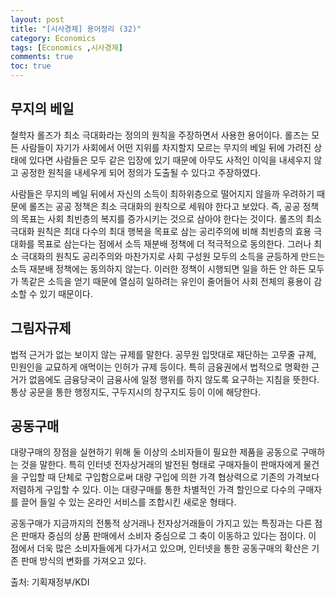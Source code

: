 ```yaml
---
layout: post
title: "[시사경제] 용어정리 (32)"
category: Economics
tags: [Economics ,시사경제]
comments: true
toc: true
---
```

## 무지의 베일

철학자 롤즈가 최소 극대화라는 정의의 원칙을 주장하면서 사용한 용어이다. 롤즈는 모든 사람들이 자기가 사회에서 어떤 지위를 차지할지 모르는 무지의 베일 뒤에 가려진 상태에 있다면 사람들은 모두 같은 입장에 있기 때문에 아무도 사적인 이익을 내세우지 않고 공정한 원칙을 내세우게 되어 정의가 도출될 수 있다고 주장하였다. 

사람들은 무지의 베일 뒤에서 자신의 소득이 최하위층으로 떨어지지 않을까 우려하기 때문에 롤즈는 공공 정책은 최소 극대화의 원칙으로 세워야 한다고 보았다. 즉, 공공 정책의 목표는 사회 최빈층의 복지를 증가시키는 것으로 삼아야 한다는 것이다. 롤즈의 최소 극대화 원칙은 최대 다수의 최대 행복을 목표로 삼는 공리주의에 비해 최빈층의 효용 극대화를 목표로 삼는다는 점에서 소득 재분배 정책에 더 적극적으로 동의한다. 그러나 최소 극대화의 원칙도 공리주의와 마찬가지로 사회 구성원 모두의 소득을 균등하게 만드는 소득 재분배 정책에는 동의하지 않는다. 이러한 정책이 시행되면 일을 하든 안 하든 모두가 똑같은 소득을 얻기 때문에 열심히 일하려는 유인이 줄어들어 사회 전체의 횽용이 감소할 수 있기 때문이다.

## 그림자규제

법적 근거가 없는 보이지 않는 규제를 말한다. 공무원 입맛대로 재단하는 고무줄 규제, 민원인을 교묘하게 애먹이는 인허가 규제 등이다. 특히 금융권에서 법적으로 명확한 근거가 없음에도 금융당국이 금융사에 일정 행위를 하지 않도록 요구하는 지침을 뜻한다. 통상 공문을 통한 행정지도, 구두지시의 창구지도 등이 이에 해당한다.

## 공동구매

대량구매의 장점을 실현하기 위해 둘 이상의 소비자들이 필요한 제품을 공동으로 구매하는 것을 말한다. 특히 인터넷 전자상거래의 발전된 형태로 구매자들이 판매자에게 물건을 구입할 때 단체로 구입함으로써 대량 구입에 의한 가격 협상력으로 기존의 가격보다 저렴하게 구입할 수 있다. 이는 대량구매를 통한 차별적인 가격 할인으로 다수의 구매자를 끌어 들일 수 있는 온라인 서비스를 조합시킨 새로운 형태다.

공동구매가 지금까지의 전통적 상거래나 전자상거래들이 가지고 있는 특징과는 다른 점은 판매자 중심의 상품 판매에서 소비자 중심으로 그 축이 이동하고 있다는 점이다. 이 점에서 더욱 많은 소비자들에게 다가서고 있으며, 인터넷을 통한 공동구매의 확산은 기존 판매 방식의 변화를 가져오고 있다.

출처: 기획재정부/KDI